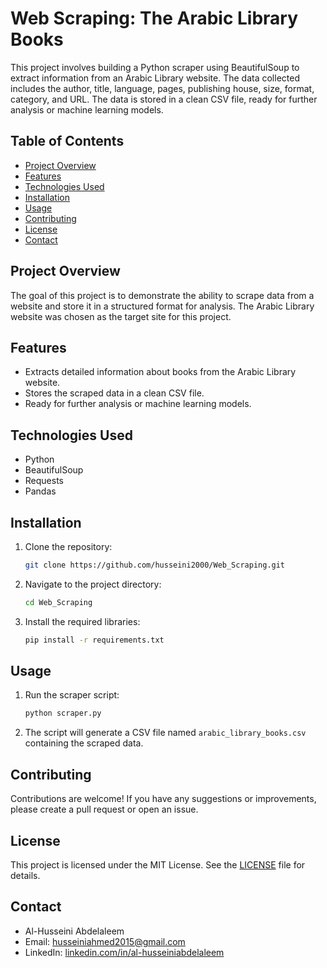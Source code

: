 # Web Scraping: The Arabic Library Books

This project involves building a Python scraper using BeautifulSoup to extract information from an Arabic Library website. The data collected includes the author, title, language, pages, publishing house, size, format, category, and URL. The data is stored in a clean CSV file, ready for further analysis or machine learning models.

## Table of Contents

- [Project Overview](#project-overview)
- [Features](#features)
- [Technologies Used](#technologies-used)
- [Installation](#installation)
- [Usage](#usage)
- [Contributing](#contributing)
- [License](#license)
- [Contact](#contact)

## Project Overview

The goal of this project is to demonstrate the ability to scrape data from a website and store it in a structured format for analysis. The Arabic Library website was chosen as the target site for this project.

## Features

- Extracts detailed information about books from the Arabic Library website.
- Stores the scraped data in a clean CSV file.
- Ready for further analysis or machine learning models.

## Technologies Used

- Python
- BeautifulSoup
- Requests
- Pandas

## Installation

1. Clone the repository:
    ```bash
    git clone https://github.com/husseini2000/Web_Scraping.git
    ```
2. Navigate to the project directory:
    ```bash
    cd Web_Scraping
    ```
3. Install the required libraries:
    ```bash
    pip install -r requirements.txt
    ```

## Usage

1. Run the scraper script:
    ```bash
    python scraper.py
    ```
2. The script will generate a CSV file named `arabic_library_books.csv` containing the scraped data.

## Contributing

Contributions are welcome! If you have any suggestions or improvements, please create a pull request or open an issue.

## License

This project is licensed under the MIT License. See the [LICENSE](LICENSE) file for details.

## Contact

- Al-Husseini Abdelaleem
- Email: [husseiniahmed2015@gmail.com](mailto:husseiniahmed2015@gmail.com)
- LinkedIn: [linkedin.com/in/al-husseiniabdelaleem](https://linkedin.com/in/al-husseiniabdelaleem)
